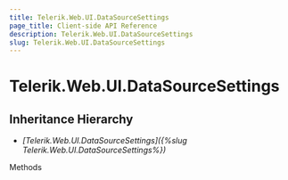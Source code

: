 ```yaml
---
title: Telerik.Web.UI.DataSourceSettings
page_title: Client-side API Reference
description: Telerik.Web.UI.DataSourceSettings
slug: Telerik.Web.UI.DataSourceSettings
---
```


# Telerik.Web.UI.DataSourceSettings  

## Inheritance Hierarchy

* *[Telerik.Web.UI.DataSourceSettings]({%slug Telerik.Web.UI.DataSourceSettings%})*


Methods



